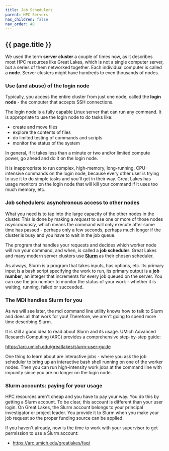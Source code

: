 ```yaml
---
title: Job Schedulers
parent: HPC Servers
has_children: false
nav_order: 40
---
```


## {{ page.title }}

We used the term **server cluster** a couple of times now,
as it describes most HPC resources like Great Lakes, which
is not a single computer server, but a series of them
networked together. Each individual computer is called a **node**.
Server clusters might have hundreds to even thousands of nodes.

### Use (and abuse) of the login node

Typically, you access the entire cluster from
just one node, called the **login node** - the computer
that accepts SSH connections.

The login node is a fully capable Linux server that can
run any command.  It is appropriate to use the login node to 
do tasks like:

- create and move files
- explore the contents of files
- do limited testing of commands and scripts
- monitor the status of the system

In general, if it takes less than a minute or two and/or
limited compute power, go ahead and do it on the login node.

It is inappropriate to run complex, high-memory, long-running,
CPU-intensive commands on the login node, because every other
user is trying to use it to do simple tasks and you'll get in their way.
Great Lakes has usage monitors on the login node that will
kill your command if it uses too much memory, etc.

### Job schedulers: asynchronous access to other nodes

What you need is to tap into the large capacity of the other nodes
in the cluster. This is done by making a _request_ to use one or more
of those nodes _asyncronously_, which means the command 
will only execute after some time has passed - perhaps only a few seconds,
perhaps much longer if the cluster is busy and you have to
wait in the job queue.

The program that handles your requests and decides which worker
node will run your command, and when, is called a **job scheduler**. Great Lakes and many modern server clusters use 
[**Slurm**](https://slurm.schedmd.com/documentation.html) as their chosen scheduler.

As always, Slurm is a program that takes inputs, has options, etc.
Its primary input is a bash script specifying the work to run, 
its primary output is a **job number**, an integer that increments 
for every job queued on the server. You can use the job number to monitor
the status of your work - whether it is waiting, running, failed or succeeded.

### The MDI handles Slurm for you

As we will see later, the mdi command line utility
knows how to talk to Slurm and does all that work for you!
Therefore, we aren't going to spend more time describing Slurm.

It is still a good idea to read about Slurm and its usage.
UMich Advanced Research Computing (ARC) provides a comprehensive
step-by-step guide:

<https://arc.umich.edu/greatlakes/slurm-user-guide>

One thing to learn about are interactive jobs - where you ask
the job scheduler to bring up an interactive bash shell running
on one of the worker nodes. Then you can run high-intensity
work jobs at the command line with impunity since you are no 
longer on the login node.

### Slurm accounts: paying for your usage

HPC resources aren't cheap and you have to pay your way.
You do this by getting a Slurm account. To be clear, this account
is different than your user login. On Great Lakes, the Slurm account
belongs to your principal investigator or project leader.
You provide it to Slurm when you make your job request
so the proper funding source can be applied.

If you haven't already, now is the time to work with your 
supervisor to get permission to use a Slurm account:

- <https://arc.umich.edu/greatlakes/faq/>
